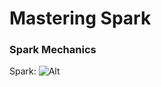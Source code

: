 # Mastering Spark

### Spark Mechanics

Spark: ![Alt](http://spark.apache.org/docs/latest/img/cluster-overview.png)
